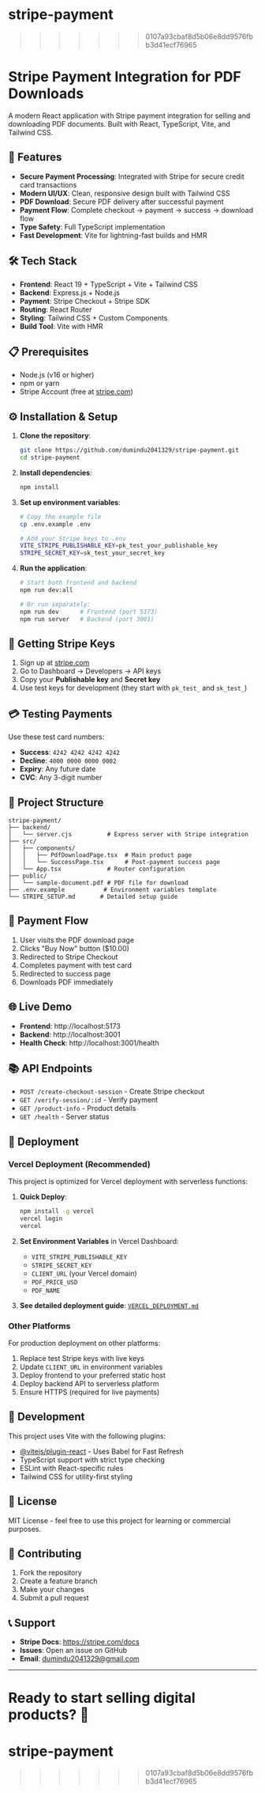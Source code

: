# stripe-payment
>>>>>>> 0107a93cbaf8d5b06e8dd9576fbb3d41ecf76965
# Stripe Payment Integration for PDF Downloads

A modern React application with Stripe payment integration for selling and downloading PDF documents. Built with React, TypeScript, Vite, and Tailwind CSS.

## 🚀 Features

- **Secure Payment Processing**: Integrated with Stripe for secure credit card transactions
- **Modern UI/UX**: Clean, responsive design built with Tailwind CSS
- **PDF Download**: Secure PDF delivery after successful payment
- **Payment Flow**: Complete checkout → payment → success → download flow
- **Type Safety**: Full TypeScript implementation
- **Fast Development**: Vite for lightning-fast builds and HMR

## 🛠️ Tech Stack

- **Frontend**: React 19 + TypeScript + Vite + Tailwind CSS
- **Backend**: Express.js + Node.js
- **Payment**: Stripe Checkout + Stripe SDK
- **Routing**: React Router
- **Styling**: Tailwind CSS + Custom Components
- **Build Tool**: Vite with HMR

## 📋 Prerequisites

- Node.js (v16 or higher)
- npm or yarn
- Stripe Account (free at [stripe.com](https://stripe.com))

## ⚙️ Installation & Setup

1. **Clone the repository**:
   ```bash
   git clone https://github.com/dumindu2041329/stripe-payment.git
   cd stripe-payment
   ```

2. **Install dependencies**:
   ```bash
   npm install
   ```

3. **Set up environment variables**:
   ```bash
   # Copy the example file
   cp .env.example .env
   
   # Add your Stripe keys to .env
   VITE_STRIPE_PUBLISHABLE_KEY=pk_test_your_publishable_key
   STRIPE_SECRET_KEY=sk_test_your_secret_key
   ```

4. **Run the application**:
   ```bash
   # Start both frontend and backend
   npm run dev:all
   
   # Or run separately:
   npm run dev      # Frontend (port 5173)
   npm run server   # Backend (port 3001)
   ```

## 🔑 Getting Stripe Keys

1. Sign up at [stripe.com](https://stripe.com)
2. Go to Dashboard → Developers → API keys
3. Copy your **Publishable key** and **Secret key**
4. Use test keys for development (they start with `pk_test_` and `sk_test_`)

## 💳 Testing Payments

Use these test card numbers:

- **Success**: `4242 4242 4242 4242`
- **Decline**: `4000 0000 0000 0002`
- **Expiry**: Any future date
- **CVC**: Any 3-digit number

## 📁 Project Structure

```
stripe-payment/
├── backend/
│   └── server.cjs          # Express server with Stripe integration
├── src/
│   ├── components/
│   │   ├── PdfDownloadPage.tsx  # Main product page
│   │   └── SuccessPage.tsx      # Post-payment success page
│   └── App.tsx             # Router configuration
├── public/
│   └── sample-document.pdf # PDF file for download
├── .env.example           # Environment variables template
└── STRIPE_SETUP.md       # Detailed setup guide
```

## 🔄 Payment Flow

1. User visits the PDF download page
2. Clicks "Buy Now" button ($10.00)
3. Redirected to Stripe Checkout
4. Completes payment with test card
5. Redirected to success page
6. Downloads PDF immediately

## 🌐 Live Demo

- **Frontend**: http://localhost:5173
- **Backend**: http://localhost:3001
- **Health Check**: http://localhost:3001/health

## 📚 API Endpoints

- `POST /create-checkout-session` - Create Stripe checkout
- `GET /verify-session/:id` - Verify payment
- `GET /product-info` - Product details
- `GET /health` - Server status

## 🚀 Deployment

### Vercel Deployment (Recommended)

This project is optimized for Vercel deployment with serverless functions:

1. **Quick Deploy**:
   ```bash
   npm install -g vercel
   vercel login
   vercel
   ```

2. **Set Environment Variables** in Vercel Dashboard:
   - `VITE_STRIPE_PUBLISHABLE_KEY`
   - `STRIPE_SECRET_KEY`
   - `CLIENT_URL` (your Vercel domain)
   - `PDF_PRICE_USD`
   - `PDF_NAME`

3. **See detailed deployment guide**: [`VERCEL_DEPLOYMENT.md`](./VERCEL_DEPLOYMENT.md)

### Other Platforms

For production deployment on other platforms:

1. Replace test Stripe keys with live keys
2. Update `CLIENT_URL` in environment variables
3. Deploy frontend to your preferred static host
4. Deploy backend API to serverless platform
5. Ensure HTTPS (required for live payments)

## 🔧 Development

This project uses Vite with the following plugins:

- [@vitejs/plugin-react](https://github.com/vitejs/vite-plugin-react/blob/main/packages/plugin-react) - Uses Babel for Fast Refresh
- TypeScript support with strict type checking
- ESLint with React-specific rules
- Tailwind CSS for utility-first styling

## 📄 License

MIT License - feel free to use this project for learning or commercial purposes.

## 🤝 Contributing

1. Fork the repository
2. Create a feature branch
3. Make your changes
4. Submit a pull request

## 📞 Support

- **Stripe Docs**: https://stripe.com/docs
- **Issues**: Open an issue on GitHub
- **Email**: dumindu2041329@gmail.com

---

**Ready to start selling digital products?** 🚀
=======
# stripe-payment
>>>>>>> 0107a93cbaf8d5b06e8dd9576fbb3d41ecf76965
